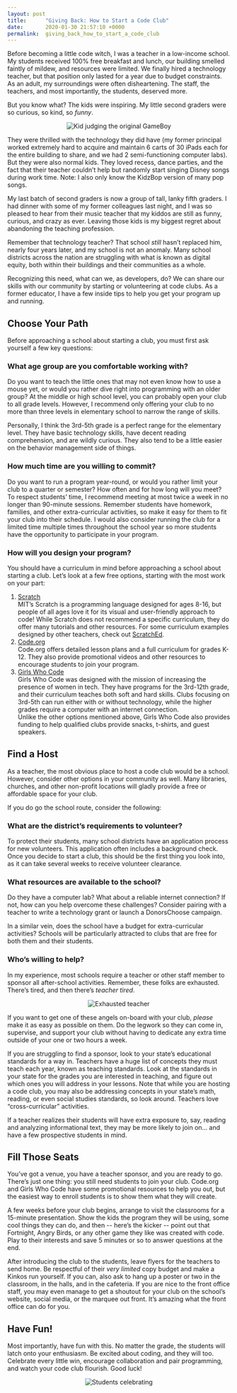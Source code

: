 ```yaml
---
layout: post
title:      "Giving Back: How to Start a Code Club"
date:       2020-01-30 21:57:10 +0000
permalink:  giving_back_how_to_start_a_code_club
---
```



Before becoming a little code witch, I was a teacher in a low-income school. My students received 100% free breakfast and lunch, our building smelled faintly of mildew, and resources were limited. We finally hired a technology teacher, but that position only lasted for a year due to budget constraints. As an adult, my surroundings were often disheartening. The staff, the teachers, and most importantly, the students, deserved more.

But you know what? The kids were inspiring. My little second graders were so curious, so kind, so _funny_. 

<center>
<img src='https://media.giphy.com/media/awxqzKhiUV4ly/source.gif' alt="Kid judging the original GameBoy"/>
</center>

They were thrilled with the technology they did have (my former principal worked extremely hard to acquire and maintain 6 carts of 30 iPads each for the entire building to share, and we had 2 semi-functioning computer labs). But they were also normal kids. They loved recess, dance parties, and the fact that their teacher couldn’t help but randomly start singing Disney songs during work time. Note: I also only know the KidzBop version of many pop songs.

My last batch of second graders is now a group of tall, lanky fifth graders. I had dinner with some of my former colleagues last night, and I was so pleased to hear from their music teacher that my kiddos are still as funny, curious, and crazy as ever. Leaving those kids is my biggest regret about abandoning the teaching profession.

Remember that technology teacher? That school _still_ hasn’t replaced him, nearly four years later, and my school is not an anomaly. Many school districts across the nation are struggling with what is known as digital equity, both within their buildings and their communities as a whole. 

Recognizing this need, what can we, as developers, do? We can share our skills with our community by starting or volunteering at code clubs. As a former educator, I have a few inside tips to help you get your program up and running.


## Choose Your Path

Before approaching a school about starting a club, you must first ask yourself a few key questions:


### What age group are you comfortable working with?

Do you want to teach the little ones that may not even know how to use a mouse yet, or would you rather dive right into programming with an older group? At the middle or high school level, you can probably open your club to all grade levels. However, I recommend only offering your club to no more than three levels in elementary school to narrow the range of skills. 

Personally, I think the 3rd-5th grade is a perfect range for the elementary level. They have basic technology skills, have decent reading comprehension, and are wildly curious. They also tend to be a little easier on the behavior management side of things.


### How much time are you willing to commit?

Do you want to run a program year-round, or would you rather limit your club to a quarter or semester? How often and for how long will you meet? \
To respect students’ time, I recommend meeting at most twice a week in no longer than 90-minute sessions. Remember students have homework, families, and other extra-curricular activities, so make it easy for them to fit your club into their schedule. I would also consider running the club for a limited time multiple times throughout the school year so more students have the opportunity to participate in your program.


### How will you design your program?

You should have a curriculum in mind before approaching a school about starting a club. Let’s look at a few free options, starting with the most work on your part:



1. [Scratch](https://scratch.mit.edu/) <br>
MIT’s Scratch is a programming language designed for ages 8-16, but people of all ages love it for its visual and user-friendly approach to code! While Scratch does not recommend a specific curriculum, they do offer many tutorials and other resources. For some curriculum examples designed by other teachers, check out [ScratchEd](http://scratched.gse.harvard.edu/).
2. [Code.org](https://code.org/)<br>
Code.org offers detailed lesson plans and a full curriculum for grades K-12. They also provide promotional videos and other resources to encourage students to join your program.
3. [Girls Who Code](https://girlswhocode.com/) <br>
Girls Who Code was designed with the mission of increasing the presence of women in tech. They have programs for the 3rd-12th grade, and their curriculum teaches both soft and hard skills. Clubs focusing on 3rd-5th can run either with or without technology, while the higher grades require a computer with an internet connection.  \
Unlike the other options mentioned above, Girls Who Code also provides funding to help qualified clubs provide snacks, t-shirts, and guest speakers.


## Find a Host

As a teacher, the most obvious place to host a code club would be a school. However, consider other options in your community as well. Many libraries, churches, and other non-profit locations will gladly provide a free or affordable space for your club.

If you do go the school route, consider the following:


### What are the district’s requirements to volunteer?

To protect their students, many school districts have an application process for new volunteers. This application often includes a background check. Once you decide to start a club, this should be the first thing you look into, as it can take several weeks to receive volunteer clearance.


### What resources are available to the school?

Do they have a computer lab? What about a reliable internet connection? If not, how can you help overcome these challenges? Consider pairing with a teacher to write a technology grant or launch a DonorsChoose campaign.

In a similar vein, does the school have a budget for extra-curricular activities? Schools will be particularly attracted to clubs that are free for both them and their students.


### Who’s willing to help?

In my experience, most schools require a teacher or other staff member to sponsor all after-school activities. Remember, these folks are exhausted. There’s tired, and then there’s _teacher tired_. 

<center>
<img src='https://media.giphy.com/media/xRitrOTkQzvxu/source.gif' alt="Exhausted teacher"/>
</center>

If you want to get one of these angels on-board with your club, _please_ make it as easy as possible on them. Do the legwork so they can come in, supervise, and support your club without having to dedicate any extra time outside of your one or two hours a week.

If you are struggling to find a sponsor, look to your state’s educational standards for a way in. Teachers have a huge list of concepts they must teach each year, known as teaching standards. Look at the standards in your state for the grades you are interested in teaching, and figure out which ones you will address in your lessons. Note that while you are hosting a code club, you may also be addressing concepts in your state’s math, reading, or even social studies standards, so look around. Teachers love “cross-curricular” activities.

If a teacher realizes their students will have extra exposure to, say, reading and analyzing informational text, they may be more likely to join on… and have a few prospective students in mind.


## Fill Those Seats

You’ve got a venue, you have a teacher sponsor, and you are ready to go. There’s just one thing: you still need students to join your club. Code.org and Girls Who Code have some promotional resources to help you out, but the easiest way to enroll students is to show them what they will create. 

A few weeks before your club begins, arrange to visit the classrooms for a 15-minute presentation. Show the kids the program they will be using, some cool things they can do, and then -- here’s the kicker -- point out that Fortnight, Angry Birds, or any other game they like was created with code. Play to their interests and save 5 minutes or so to answer questions at the end.

After introducing the club to the students, leave flyers for the teachers to send home. Be respectful of their _very limited_ copy budget and make a Kinkos run yourself. If you can, also ask to hang up a poster or two in the classroom, in the halls, and in the cafeteria. If you are nice to the front office staff, you may even manage to get a shoutout for your club on the school’s website, social media, or the marquee out front. It’s amazing what the front office can do for you.


## Have Fun!

Most importantly, have fun with this. No matter the grade, the students will latch onto your enthusiasm. Be excited about coding, and they will too. Celebrate every little win, encourage collaboration and pair programming, and watch your code club flourish. Good luck!

<center>
<img src='https://media.giphy.com/media/KiXl0vfc9XIIM/source.gif' alt="Students celebrating"/>
</center>
